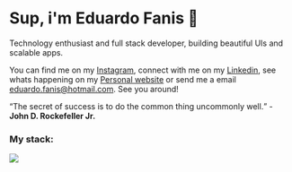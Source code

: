 # Sup, i'm Eduardo Fanis 👋
<p>
    Technology enthusiast and full stack developer, building beautiful UIs and scalable apps.
</p>

<p>
    You can find me on my <a target="_blank" href="https://instagram.com/faniseduardo">Instagram</a>, connect with me on my <a target="_blank" href="https://linkedin.com/in/faniseduardo">Linkedin</a>, see whats happening on my <a target="_blank" href="https://fvnis.dev">Personal website</a> or send me a email <a href="mailto:eduardo.fanis@hotmail.com">eduardo.fanis@hotmail.com</a>. See you around!
</p>

<q>The secret of success is to do the common thing uncommonly well.</q> - <strong>John D. Rockefeller Jr.</strong>

### My stack:
<a href="#">
    <img src="https://skillicons.dev/icons?i=go,dart,flutter,docker,neovim,git,figma&theme=dark" />
  </a>


